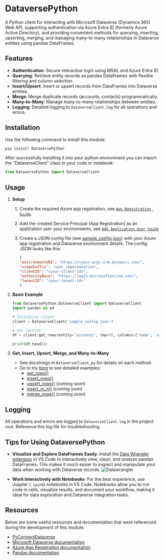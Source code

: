 # DataversePython

A Python client for interacting with Microsoft Dataverse (Dynamics 365) Web API, supporting authentication via Azure Entra ID (formerly Azure Active Directory), and providing convenient methods for querying, inserting, upserting, merging, and managing many-to-many relationships in Dataverse entities using pandas DataFrames.

## Features
- **Authentication**: Secure interactive login using MSAL and Azure Entra ID.
- **Querying**: Retrieve entity records as pandas DataFrames with flexible filtering and column selection.
- **Insert/Upsert**: Insert or upsert records from DataFrames into Dataverse entities.
- **Merge**: Merge duplicate records (accounts, contacts) programmatically.
- **Many-to-Many**: Manage many-to-many relationships between entities.
- **Logging**: Detailed logging to `DataverseClient.log` for all operations and errors.

## Installation

Use the following command to install this module:   
```bash
pip install DataversePython
```
After successfully installing it into your python environment you can import the "DataverseClient" class in your code or notebook:    
```python
from DataversePython import DataverseClient
```

## Usage

1. **Setup**
    
    1. Create the required Azure app registration, see [`App Registration Guide`](./APP_REGISTRATION.md).
    
    2. Add the created Service Principal (App Registration) as an application user your environments, see [`Add Application User Guide`](./APPLICATION_USER.md)

    3. Create a JSON config file (see [sample_config.json](./sample_config.json)) with your Azure app registration and Dataverse environment details. The config JSON looks like this:
        ```json
        {
        "environmentURI": "https://<your-org>.crm.dynamics.com/",
        "scopeSuffix": "user_impersonation",
        "clientID": "<your-client-id>",
        "authorityBase": "https://login.microsoftonline.com/",
        "tenantID": "<your-tenant-id>"
        }
        ```

2. **Basic Example**
    ```python
    from DataversePython.DataverseClient import DataverseClient
    import pandas as pd

    # Initialize client
    client = DataverseClient('sample_config.json')

    # Get records
    df = client.get_rows(entity='accounts', top=50, columns=['name', 'emailaddress1'], filter='revenue gt 100000')
    
    print(df.head())
    ```

3. **Get, Insert, Upsert, Merge, and Many-to-Many**
    - See docstrings in `DataverseClient.py` for details on each method.
    - Go to my [blog](https://blog.fabianpfriem.com) to see detailed examples:
        - [get_rows()](https://blog.fabianpfriem.com/2025/08/how-to-getrows-in-dataversepython.html)
        - [insert_rows()](https://blog.fabianpfriem.com/2025/08/how-to-insertrows-in-dataversepython.html)
        - [upsert_rows()](https://blog.fabianpfriem.com/2025/08/how-to-upsertrows-in-dataversepython.html) (coming soon)
        - [insert_m_n()](https://blog.fabianpfriem.com/2025/08/how-to-insertmn-in-dataversepython.html) (coming soon)
        - [merge_rows()](https://blog.fabianpfriem.com/2025/08/how-to-mergerows-in-dataversepython.html) (coming soon)

## Logging

All operations and errors are logged to `DataverseClient.log` in the project root. Reference this log file for troubleshooting.


## Tips for Using DataversePython

- **Visualize and Explore DataFrames Easily**: Install the [Data Wrangler extension](https://marketplace.visualstudio.com/items?itemName=ms-toolsai.datawrangler) in VS Code to interactively view, clean, and analyze pandas DataFrames. This makes it much easier to inspect and manipulate your data when working with Dataverse records.
![Datawrangler](https://github.com/user-attachments/assets/b90a67c5-a286-433b-b457-3cc879ba7fcb)

- **Work Interactively with Notebooks**: For the best experience, use Jupyter (`.ipynb`) notebooks in VS Code. Notebooks allow you to run code in cells, visualize results, and document your workflow, making it ideal for data exploration and Dataverse integration tasks.


## Resources

Below are some useful resources and documentation that were referenced during the development of this module:

- [PyConnectDataverse](https://github.com/YesWeCandrew/PyConnectDataverse)
- [Microsoft Dataverse documentation](https://learn.microsoft.com/en-us/power-apps/developer/data-platform/webapi/overview)
- [Azure App Registration documentation](https://learn.microsoft.com/en-us/azure/active-directory/develop/quickstart-register-app)
- [Pandas documentation](https://pandas.pydata.org/docs/)

